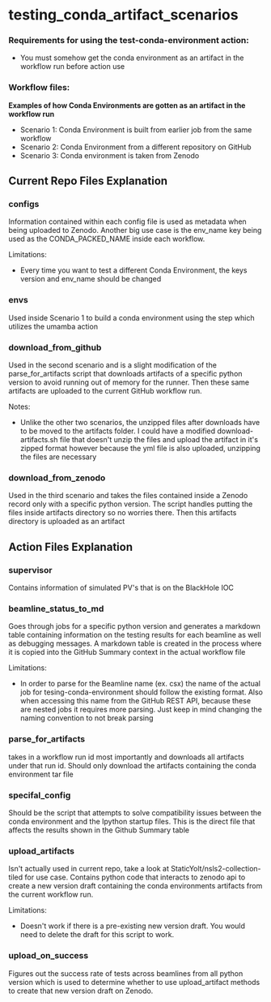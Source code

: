 # testing_conda_artifact_scenarios

### Requirements for using the test-conda-environment action:
- You must somehow get the conda environment as an artifact in the workflow run before action use

### Workflow files:
**Examples of how Conda Environments are gotten as an artifact in the workflow run**

- Scenario 1: Conda Environment is built from earlier job from the same workflow
- Scenario 2: Conda Environment from a different repository on GitHub
- Scenario 3: Conda environment is taken from Zenodo

## Current Repo Files Explanation 

### configs
Information contained within each config file is used as metadata when being uploaded to Zenodo.
Another big use case is the env_name key being used as the CONDA_PACKED_NAME inside each workflow.

Limitations:
- Every time you want to test a different Conda Environment, the keys version and env_name should be changed

### envs
Used inside Scenario 1 to build a conda environment using the step which utilizes the umamba action

### download_from_github
Used in the second scenario and is a slight modification of the parse_for_artifacts script that downloads artifacts of 
a specific python version to avoid running out of memory for the runner. Then these same artifacts are uploaded to the
 current GitHub workflow run.

Notes:
- Unlike the other two scenarios, the unzipped files after downloads have to be moved to the artifacts folder. I could 
have a modified download-artifacts.sh file that doesn't unzip the files and upload the artifact in it's zipped format
however because the yml file is also uploaded, unzipping the files are necessary

### download_from_zenodo
Used in the third scenario and takes the files contained inside a Zenodo record only with a specific python version.
The script handles putting the files inside artifacts directory so no worries there. Then this artifacts directory is 
uploaded as an artifact

## Action Files Explanation

### supervisor
Contains information of simulated PV's that is on the BlackHole IOC

### beamline_status_to_md
Goes through jobs for a specific python version and generates a markdown table containing information on
the testing results for each beamline as well as debugging messages. A markdown table is created in the process
where it is copied into the GitHub Summary context in the actual workflow file

Limitations:
- In order to parse for the Beamline name (ex. csx) the name of the actual job for tesing-conda-environment should 
follow the existing format. Also when accessing this name from the GitHub REST API, because these are nested jobs
it requires more parsing. Just keep in mind changing the naming convention to not break parsing

### parse_for_artifacts

takes in a workflow run id most importantly and downloads all artifacts under that run id. Should only download the
artifacts containing the conda environment tar file

### specifal_config
Should be the script that attempts to solve compatibility issues between the conda environment and the 
Ipython startup files. This is the direct file that affects the results shown in the Github Summary table

### upload_artifacts
Isn't actually used in current repo, take a look at StaticYolt/nsls2-collection-tiled for use case. Contains
python code that interacts to zenodo api to create a new version draft containing the conda environments artifacts from
the current workflow run. 

Limitations:
- Doesn't work if there is a pre-existing new version draft. You would need to delete the draft for this script to work.

### upload_on_success
Figures out the success rate of tests across beamlines from all python version which is used to 
determine whether to use upload_artifact methods to create that new version draft on Zenodo.